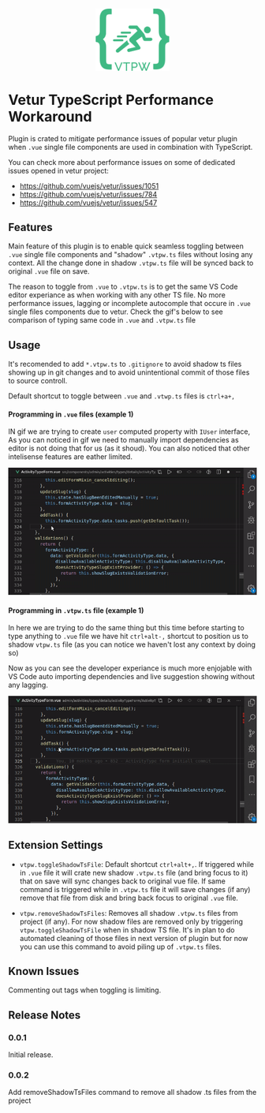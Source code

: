 <p align="center">
  <img 
       src="https://raw.githubusercontent.com/snovakovic/vtpw/master/logo.png" 
       alt="logo"
       width="150"
   />
</p>

# **V**etur **T**ypeScript **P**erformance **W**orkaround

Plugin is crated to mitigate performance issues of popular vetur plugin when `.vue` single file components are used in combination with TypeScript.

You can check more about performance issues on some of dedicated issues opened in vetur project:

* https://github.com/vuejs/vetur/issues/1051
* https://github.com/vuejs/vetur/issues/784
* https://github.com/vuejs/vetur/issues/547

## Features

Main feature of this plugin is to enable quick seamless toggling between `.vue` single file components and "shadow" `.vtpw.ts` files without losing any context. All the change done in shadow `.vtpw.ts` file will be synced back to original `.vue` file on save.

The reason to toggle from `.vue` to `.vtpw.ts` is to get the same VS Code editor experiance as when working with any other TS file. No more performance issues, lagging or incomplete autocomple that occure in `.vue` single files components due to vetur. Check the gif's below to see comparison of typing same code in `.vue` and `.vtpw.ts` file

## Usage

It's recomended to add `*.vtpw.ts` to `.gitignore` to avoid shadow ts files showing up in git changes and to avoid unintentional commit of those files to source controll.

Default shortcut to toggle between `.vue` and `.vtwp.ts` files is `ctrl+a+,`

#### Programming in `.vue` files (example 1)

IN gif we are trying to create `user` computed property with `IUser` interface, As you can noticed in gif we need to manually import dependencies as editor is not doing that for us (as it shoud). You can also noticed that other intelisense features are eather limited. 

![preview](https://raw.githubusercontent.com/snovakovic/vtpw/master/vue-file.gif)

#### Programming in `.vtpw.ts` file (example 1)

In here we are trying to do the same thing but this time before starting to type anything to `.vue` file we have hit `ctrl+alt-,` shortcut to position us to shadow `vtpw.ts` file (as you can notice we haven't lost any context by doing so)

Now as you can see the developer experiance is much more enjojable with VS Code auto importing dependencies and live suggestion showing without any lagging. 

![preview](https://raw.githubusercontent.com/snovakovic/vtpw/master/vtpw.gif)


## Extension Settings

* `vtpw.toggleShadowTsFile`: Default shortcut `ctrl+alt+,`. If triggered while in `.vue` file
it will crate new shadow `.vtpw.ts` file (and bring focus to it) that on save will sync changes back to original vue file.
If same command is triggered while in `.vtpw.ts` file it will save changes (if any) remove that file from disk
and bring back focus to original `.vue` file.

* `vtpw.removeShadowTsFiles`: Removes all shadow `.vtpw.ts` files from project (if any). For now shadow files are removed only
by triggering `vtpw.toggleShadowTsFile` when in shadow TS file. It's in plan to do automated cleaning of those files in next version of plugin but for now you can use this command to avoid piling up of `.vtpw.ts` files.

## Known Issues

Commenting out tags when toggling is limiting.

## Release Notes

### 0.0.1

Initial release.

### 0.0.2

Add removeShadowTsFiles command to remove all shadow .ts files from the project
